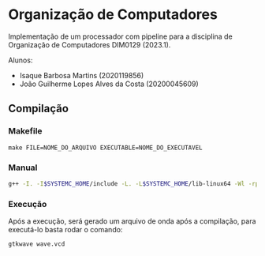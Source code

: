 # Organização de Computadores

Implementação de um processador com pipeline para a disciplina de Organização de Computadores DIM0129 (2023.1).

Alunos: 
- Isaque Barbosa Martins (2020119856)
- João Guilherme Lopes Alves da Costa (20200045609)

## Compilação

### Makefile
```
make FILE=NOME_DO_ARQUIVO EXECUTABLE=NOME_DO_EXECUTAVEL
```

### Manual

```bash
g++ -I. -I$SYSTEMC_HOME/include -L. -L$SYSTEMC_HOME/lib-linux64 -Wl -rpath=$SYSTEMC_HOME/lib-linux64 -o ../build/<arquivo> <arquivo>.cpp -lsystemc -lm
```

### Execução

Após a execução, será gerado um arquivo de onda após a compilação, para executá-lo basta rodar o comando:

```bash
gtkwave wave.vcd
```
